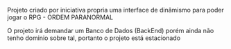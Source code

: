 Projeto criado por iniciativa propria uma interface de dinâmismo para poder jogar o RPG - ORDEM PARANORMAL

O projeto irá demandar um Banco de Dados (BackEnd) porém ainda não tenho dominio sobre tal, portanto o projeto está estacionado
